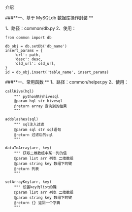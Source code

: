 介绍

###**一、基于 MySQLdb 数据库操作封装 **

1、路径：common/db.py
2、使用：
```
from common import db

db_obj = db.setDb('db_name')
insert_params = {
    'url': path,
    'desc': desc,
    'old_url': old_url,
}
id = db_obj.insert('table_name', insert_params)

```

###**一、常用函数 **
1、路径：common/helper.py
2、使用：
```
callHive(hql)
    """ python执行hivesql
    @param hql str hivesql
    @return array 查询到的结果
    """

addslashes(sql)
    """ sql注入过滤
    @param sql str sql语句
    @return 过滤后的sql
    """

dataToArray(arr, key)
    """ 获取二维数组中某一列的值
    @param list arr 列表 二维数组
    @param string key 数组下的键
    @return 列表
    """

setArrayKey(arr, key)
    """ 设置key为list的键
    @param list arr 列表 二维数组
    @param string key 数组下的键
    @return {} 返回一个字典
    """
```